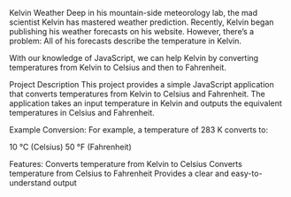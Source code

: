 Kelvin Weather
Deep in his mountain-side meteorology lab, the mad scientist Kelvin has mastered weather prediction. Recently, Kelvin began publishing his weather forecasts on his website. However, there’s a problem: All of his forecasts describe the temperature in Kelvin.

With our knowledge of JavaScript, we can help Kelvin by converting temperatures from Kelvin to Celsius and then to Fahrenheit.

Project Description
This project provides a simple JavaScript application that converts temperatures from Kelvin to Celsius and Fahrenheit. The application takes an input temperature in Kelvin and outputs the equivalent temperatures in Celsius and Fahrenheit.

Example Conversion:
For example, a temperature of 283 K converts to:

10 °C (Celsius)
50 °F (Fahrenheit)

Features:
Converts temperature from Kelvin to Celsius
Converts temperature from Celsius to Fahrenheit
Provides a clear and easy-to-understand output
